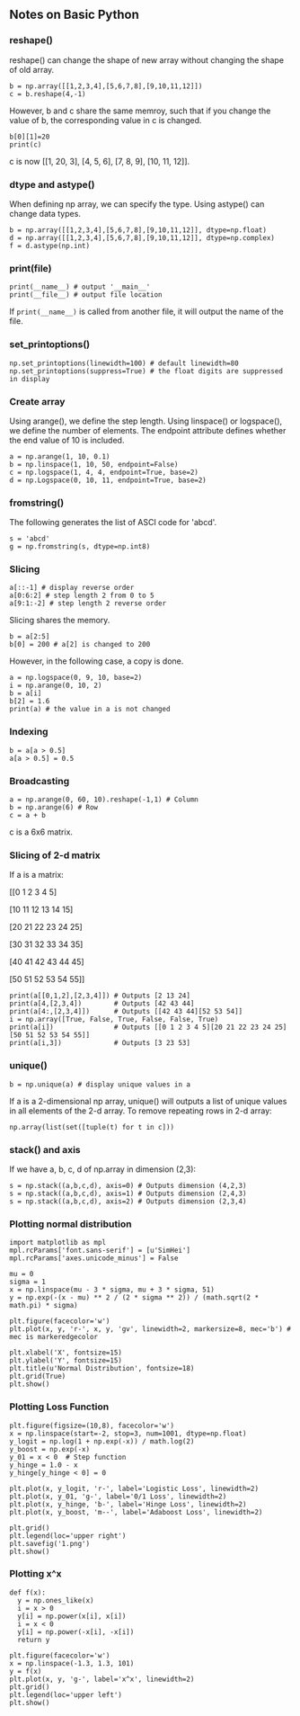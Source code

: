 ## Notes on Basic Python
### reshape()
reshape() can change the shape of new array without changing the shape of old array. 
```
b = np.array([[1,2,3,4],[5,6,7,8],[9,10,11,12]])
c = b.reshape(4,-1)
```
However, b and c share the same memroy, such that if you change the value of b, the corresponding value in c is changed.
```
b[0][1]=20
print(c)
```
c is now [[1, 20, 3], [4, 5, 6], [7, 8, 9], [10, 11, 12]].

### dtype and astype()
When defining np array, we can specify the type. Using astype() can change data types.
```
b = np.array([[1,2,3,4],[5,6,7,8],[9,10,11,12]], dtype=np.float)
d = np.array([[1,2,3,4],[5,6,7,8],[9,10,11,12]], dtype=np.complex)
f = d.astype(np.int)
```

### print(__file__)
```
print(__name__) # output '__main__'
print(__file__) # output file location
```
If ```print(__name__)``` is called from another file, it will output the name of the file.

### set_printoptions()
```
np.set_printoptions(linewidth=100) # default linewidth=80
np.set_printoptions(suppress=True) # the float digits are suppressed in display
```

### Create array
Using arange(), we define the step length. Using linspace() or logspace(), we define the number of elements. The endpoint attribute defines whether the end value of 10 is included.
```
a = np.arange(1, 10, 0.1)
b = np.linspace(1, 10, 50, endpoint=False)
c = np.logspace(1, 4, 4, endpoint=True, base=2)
d = np.Logspace(0, 10, 11, endpoint=True, base=2)
```

### fromstring()
The following generates the list of ASCI code for 'abcd'.
```
s = 'abcd'
g = np.fromstring(s, dtype=np.int8)
```

### Slicing
```
a[::-1] # display reverse order
a[0:6:2] # step length 2 from 0 to 5
a[9:1:-2] # step length 2 reverse order
```
Slicing shares the memory.
```
b = a[2:5]
b[0] = 200 # a[2] is changed to 200
```
However, in the following case, a copy is done.
```
a = np.logspace(0, 9, 10, base=2)
i = np.arange(0, 10, 2)
b = a[i]
b[2] = 1.6
print(a) # the value in a is not changed
```

### Indexing
```
b = a[a > 0.5]
a[a > 0.5] = 0.5
```

### Broadcasting
```
a = np.arange(0, 60, 10).reshape(-1,1) # Column
b = np.arange(6) # Row
c = a + b
```
c is a 6x6 matrix.

### Slicing of 2-d matrix
If a is a matrix:

[[0 1 2 3 4 5]

[10 11 12 13 14 15]

[20 21 22 23 24 25]

[30 31 32 33 34 35]

[40 41 42 43 44 45]

[50 51 52 53 54 55]]
```
print(a[[0,1,2],[2,3,4]]) # Outputs [2 13 24]
print(a[4,[2,3,4])        # Outputs [42 43 44]
print(a[4:,[2,3,4]])      # Outputs [[42 43 44][52 53 54]]
i = np.array([True, False, True, False, False, True)
print(a[i])               # Outputs [[0 1 2 3 4 5][20 21 22 23 24 25][50 51 52 53 54 55]]
print(a[i,3])             # Outputs [3 23 53]
```

### unique()
```
b = np.unique(a) # display unique values in a
```
If a is a 2-dimensional np array, unique() will outputs a list of unique values in all elements of the 2-d array.
To remove repeating rows in 2-d array:
```
np.array(list(set([tuple(t) for t in c]))
```

### stack() and axis
If we have a, b, c, d of np.array in dimension (2,3):
```
s = np.stack((a,b,c,d), axis=0) # Outputs dimension (4,2,3)
s = np.stack((a,b,c,d), axis=1) # Outputs dimension (2,4,3)
s = np.stack((a,b,c,d), axis=2) # Outputs dimension (2,3,4)
```

### Plotting normal distribution
```
import matplotlib as mpl
mpl.rcParams['font.sans-serif'] = [u'SimHei']
mpl.rcParams['axes.unicode_minus'] = False

mu = 0
sigma = 1
x = np.linspace(mu - 3 * sigma, mu + 3 * sigma, 51)
y = np.exp(-(x - mu) ** 2 / (2 * sigma ** 2)) / (math.sqrt(2 * math.pi) * sigma)

plt.figure(facecolor='w')
plt.plot(x, y, 'r-', x, y, 'gv', linewidth=2, markersize=8, mec='b') # mec is markeredgecolor

plt.xlabel('X', fontsize=15)
plt.ylabel('Y', fontsize=15)
plt.title(u'Normal Distribution', fontsize=18)
plt.grid(True)
plt.show()
```

### Plotting Loss Function
```
plt.figure(figsize=(10,8), facecolor='w')
x = np.linspace(start=-2, stop=3, num=1001, dtype=np.float)
y_logit = np.log(1 + np.exp(-x)) / math.log(2)
y_boost = np.exp(-x)
y_01 = x < 0  # Step function
y_hinge = 1.0 - x
y_hinge[y_hinge < 0] = 0

plt.plot(x, y_logit, 'r-', label='Logistic Loss', linewidth=2)
plt.plot(x, y_01, 'g-', label='0/1 Loss', linewidth=2)
plt.plot(x, y_hinge, 'b-', label='Hinge Loss', linewidth=2)
plt.plot(x, y_boost, 'm--', label='Adaboost Loss', linewidth=2)

plt.grid()
plt.legend(loc='upper right')
plt.savefig('1.png')
plt.show()
```

### Plotting x^x
```
def f(x):
  y = np.ones_like(x)
  i = x > 0
  y[i] = np.power(x[i], x[i])
  i = x < 0
  y[i] = np.power(-x[i], -x[i])
  return y

plt.figure(facecolor='w')
x = np.linspace(-1.3, 1.3, 101)
y = f(x)
plt.plot(x, y, 'g-', label='x^x', linewidth=2)
plt.grid()
plt.legend(loc='upper left')
plt.show()
```
